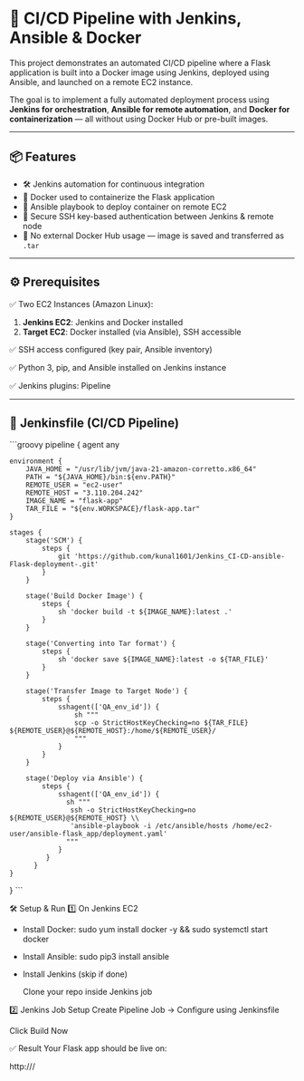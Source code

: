 # 🚀 CI/CD Pipeline with Jenkins, Ansible & Docker

This project demonstrates an automated CI/CD pipeline where a Flask application is built into a Docker image using Jenkins, deployed using Ansible, and launched on a remote EC2 instance.

The goal is to implement a fully automated deployment process using **Jenkins for orchestration**, **Ansible for remote automation**, and **Docker for containerization** — all without using Docker Hub or pre-built images.

---

## 📦 Features

- 🛠️ Jenkins automation for continuous integration
- 🐳 Docker used to containerize the Flask application
- 🤖 Ansible playbook to deploy container on remote EC2
- 🔐 Secure SSH key-based authentication between Jenkins & remote node
- 🚫 No external Docker Hub usage — image is saved and transferred as `.tar`

---

## ⚙️ Prerequisites

✅ Two EC2 Instances (Amazon Linux):

1. **Jenkins EC2**: Jenkins and Docker installed  
2. **Target EC2**: Docker installed (via Ansible), SSH accessible

✅ SSH access configured (key pair, Ansible inventory)

✅ Python 3, pip, and Ansible installed on Jenkins instance

✅ Jenkins plugins: Pipeline

---

## 📝 Jenkinsfile (CI/CD Pipeline)

\`\`\`groovy
pipeline {
    agent any

    environment {
        JAVA_HOME = "/usr/lib/jvm/java-21-amazon-corretto.x86_64"
        PATH = "${JAVA_HOME}/bin:${env.PATH}"
        REMOTE_USER = "ec2-user"
        REMOTE_HOST = "3.110.204.242"
        IMAGE_NAME = "flask-app"
        TAR_FILE = "${env.WORKSPACE}/flask-app.tar"
    }

    stages {
        stage('SCM') {
            steps {
                git 'https://github.com/kunal1601/Jenkins_CI-CD-ansible-Flask-deployment-.git'
            }
        }

        stage('Build Docker Image') {
            steps {
                sh 'docker build -t ${IMAGE_NAME}:latest .'
            }
        }

        stage('Converting into Tar format') {
            steps {
                sh 'docker save ${IMAGE_NAME}:latest -o ${TAR_FILE}'
            }
        }

        stage('Transfer Image to Target Node') {
            steps {
                sshagent(['QA_env_id']) {
                    sh """
                    scp -o StrictHostKeyChecking=no ${TAR_FILE} ${REMOTE_USER}@${REMOTE_HOST}:/home/${REMOTE_USER}/
                    """
                }
            }
        }

        stage('Deploy via Ansible') {
            steps {
                sshagent(['QA_env_id']) {
                  sh """
                   ssh -o StrictHostKeyChecking=no ${REMOTE_USER}@${REMOTE_HOST} \\
                   'ansible-playbook -i /etc/ansible/hosts /home/ec2-user/ansible-flask_app/deployment.yaml'
                  """
                }
             }
          }
    }
}
\`\`\`

🛠️ Setup & Run
1️⃣ On Jenkins EC2
- Install Docker:
  sudo yum install docker -y && sudo systemctl start docker

- Install Ansible:
  sudo pip3 install ansible

- Install Jenkins (skip if done)

  Clone your repo inside Jenkins job

2️⃣ Jenkins Job Setup
 Create Pipeline Job → Configure using Jenkinsfile

Click Build Now

✅ Result
Your Flask app should be live on:

http://<Target-EC2-Public-IP>/

